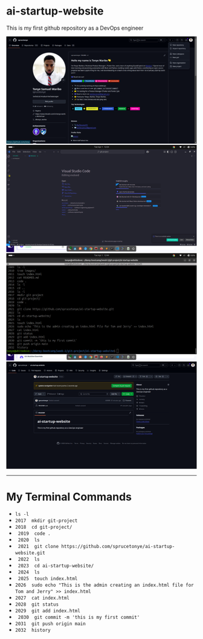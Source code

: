 # ai-startup-website
This is my first github repository as a DevOps engineer


![Git-entry](./images/git-entry.png)
![Git-project-home](./images/git-project-home.png)
![mercy-terminal](./images/mercy-terminal.png)
![repository-checker](./images/repository-checker.png)


---

# My Terminal Commands
- `ls -l`
-  `2017  mkdir git-project`
-  `2018  cd git-project/`
-  ` 2019  code .`
-  ` 2020  ls`
-  ` 2021  git clone https://github.com/sprucetonye/ai-startup-website.git`
-  ` 2022  ls`
-  ` 2023  cd ai-startup-website/`
-  ` 2024  ls`
-  ` 2025  touch index.html`
-  ` 2026  sudo echo "This is the admin creating an index.html file for Tom and Jerry" >> index.html `
-  ` 2027  cat index.html `
-  ` 2028  git status `
-  ` 2029  git add index.html `
-  ` 2030  git commit -m 'this is my first commit'`
-  ` 2031  git push origin main `
-  ` 2032  history `